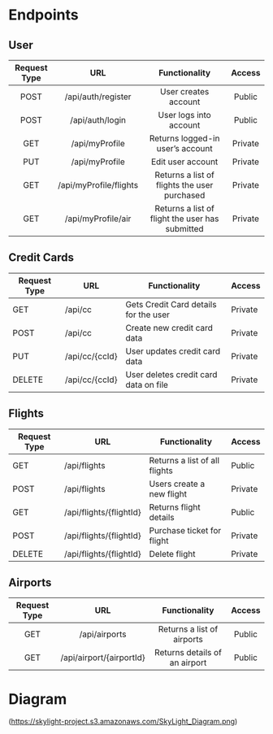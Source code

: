 # Endpoints

## User
| Request Type |          URL           |                  Functionality                  | Access  |
|:------------:|:----------------------:|:-----------------------------------------------:|:-------:|
|     POST     |   /api/auth/register   |              User creates account               | Public  |
|     POST     |    /api/auth/login     |             User logs into account              | Public  |
|     GET      |     /api/myProfile     |        Returns logged-in user’s account         | Private |
|     PUT      |     /api/myProfile     |                Edit user account                | Private |
|     GET      | /api/myProfile/flights |  Returns a list of flights the user purchased   | Private |
|     GET      |   /api/myProfile/air   | Returns a list of flight the user has submitted | Private |

## Credit Cards
| Request Type | URL            | Functionality                         | Access  |
|--------------|----------------|---------------------------------------|---------|
| GET          | /api/cc        | Gets Credit Card details for the user | Private |
| POST         | /api/cc        | Create new credit card data           | Private |
| PUT          | /api/cc/{ccId} | User updates credit card data         | Private |
| DELETE       | /api/cc/{ccId} | User deletes credit card data on file | Private |

## Flights
| Request Type | URL                                                                                                       | Functionality                                                        | Access  |
|--------------|-----------------------------------------------------------------------------------------------------------|----------------------------------------------------------------------|---------|
| GET          | /api/flights                                                                                              | Returns a list of all flights                                        | Public  |
| POST         | /api/flights                                                                                              | Users create a new flight                                            | Private |
| GET          | /api/flights/{flightId}                                                                                   | Returns flight details                                               | Public  |
| POST         | /api/flights/{flightId}                                                                                   | Purchase ticket for flight                                           | Private |
| DELETE       | /api/flights/{flightId}                                                                                   | Delete flight                                                        | Private |

## Airports
| Request Type |           URL            |         Functionality         | Access |
|:------------:|:------------------------:|:-----------------------------:|:------:|
|     GET      |      /api/airports       |  Returns a list of airports   | Public |
|     GET      | /api/airport/{airportId} | Returns details of an airport | Public |

# Diagram
(https://skylight-project.s3.amazonaws.com/SkyLight_Diagram.png)